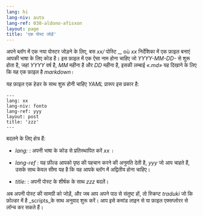 ```yaml
---
lang: hi
lang-niv: auto
lang-ref: 030-aldono-afisxon
layout: page
title: 'एक पोस्ट जोड़ें'
---
```



अपने ब्लॉग में एक नया पोस्टर जोड़ने के लिए, बस  _xx/_ पोस्टि _, où _xx_  निर्देशिका में एक फ़ाइल बनाएं आपकी भाषा के लिए कोड है। इस फ़ाइल में एक ऐसा नाम होना चाहिए जो  _YYYY-MM-DD-_ से शुरू होता है, जहां  _YYYY_  वर्ष है,  _MM_  महीना है और  _DD_  महीना है, इसकी लम्बाई  _«.md»_  यह दिखाने के लिए कि यह एक फ़ाइल है  _markdown_। 

यह फ़ाइल एक हेडर के साथ शुरू होनी चाहिए _YAML_ प्रारूप इस प्रकार है:

```
---
lang: xx
lang-niv: fonto
lang-ref: yyy
layout: post
title: 'zzz'
---
```

बदलने के लिए क्षेत्र हैं:

* _lang:_ : अपनी भाषा के कोड से प्रतिस्थापित करें _xx_ ।


* _lang-ref_ : यह फ़ील्ड आपको पृष्ठ की पहचान करने की अनुमति देती है, _yyy_ जो आप चाहते हैं, उसके साथ केवल सीमा यह है कि यह आपके ब्लॉग में अद्वितीय होना चाहिए।


* _title:_ : अपनी पोस्ट के शीर्षक के साथ _zzz_ बदलें।



अब अपनी पोस्ट की सामग्री को जोड़ें, और जब आप अपने पाठ से संतुष्ट हों, तो स्क्रिप्ट _traduki_ जो कि फ़ोल्डर में है _scripts_के साथ अनुवाद शुरू करें। आप इसे कमांड लाइन से या फ़ाइल एक्सप्लोरर से लॉन्च कर सकते हैं।
